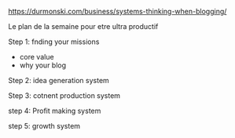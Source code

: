 https://durmonski.com/business/systems-thinking-when-blogging/

Le plan de la semaine pour etre ultra productif


Step 1: fnding your missions
- core value
- why your blog


Step 2: idea generation system

Step 3: cotnent production system

step 4: Profit making system

step 5: growth system
